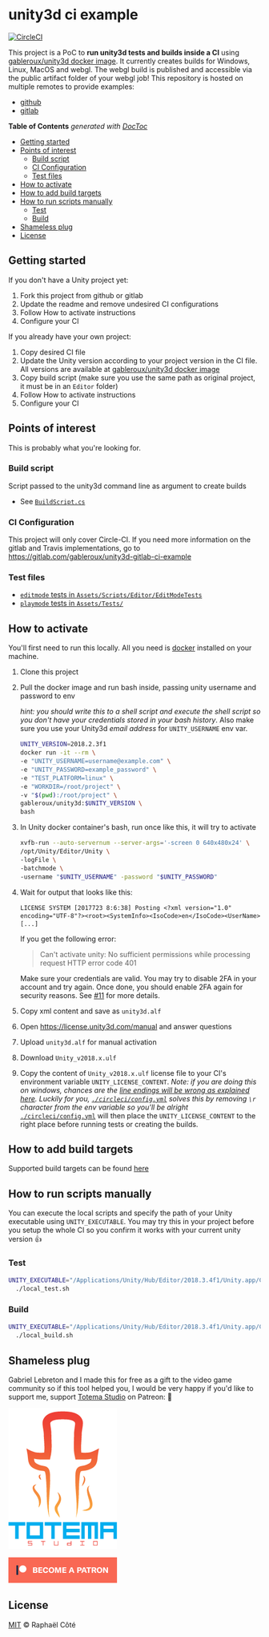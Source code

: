 # unity3d ci example

[![CircleCI](https://circleci.com/gh/qwertyuu/unity-ci-example.svg?style=svg)](https://circleci.com/gh/qwertyuu/unity-ci-example)

This project is a PoC to **run unity3d tests and builds inside a CI** using [gableroux/unity3d docker image](https://hub.docker.com/r/gableroux/unity3d/). It currently creates builds for Windows, Linux, MacOS and webgl. The webgl build is published and accessible via the public artifact folder of your webgl job! This repository is hosted on multiple remotes to provide examples:

* [github](https://github.com/qwertyuu/unity-ci-example)
* [gitlab](https://gitlab.com/gableroux/unity3d-gitlab-ci-example)

<!-- START doctoc generated TOC please keep comment here to allow auto update -->
<!-- DON'T EDIT THIS SECTION, INSTEAD RE-RUN doctoc TO UPDATE -->
**Table of Contents**  *generated with [DocToc](https://github.com/thlorenz/doctoc)*

- [Getting started](#getting-started)
- [Points of interest](#points-of-interest)
  - [Build script](#build-script)
  - [CI Configuration](#ci-configuration)
  - [Test files](#test-files)
- [How to activate](#how-to-activate)
- [How to add build targets](#how-to-add-build-targets)
- [How to run scripts manually](#how-to-run-scripts-manually)
  - [Test](#test)
  - [Build](#build)
- [Shameless plug](#shameless-plug)
- [License](#license)

<!-- END doctoc generated TOC please keep comment here to allow auto update -->

## Getting started

If you don't have a Unity project yet:

1. Fork this project from github or gitlab
2. Update the readme and remove undesired CI configurations
3. Follow How to activate instructions
4. Configure your CI

If you already have your own project:

1. Copy desired CI file
2. Update the Unity version according to your project version in the CI file. All versions are available at [gableroux/unity3d docker image](https://hub.docker.com/r/gableroux/unity3d/)
3. Copy build script (make sure you use the same path as original project, it must be in an `Editor` folder)
4. Follow How to activate instructions
5. Configure your CI

## Points of interest

This is probably what you're looking for.

### Build script

Script passed to the unity3d command line as argument to create builds

* See [`BuildScript.cs`](Assets/Scripts/Editor/BuildCommand.cs)

### CI Configuration

This project will only cover Circle-CI. If you need more information on the gitlab and Travis implementations, go to https://gitlab.com/gableroux/unity3d-gitlab-ci-example

### Test files

* [`editmode` tests in `Assets/Scripts/Editor/EditModeTests`](Assets/Scripts/Editor/EditModeTests)
* [`playmode` tests in `Assets/Tests/`](Assets/Tests/)

## How to activate

You'll first need to run this locally. All you need is [docker](https://www.docker.com/) installed on your machine.

1. Clone this project
2. Pull the docker image and run bash inside, passing unity username and password to env

    _hint: you should write this to a shell script and execute the shell script so you don't have your credentials stored in your bash history_. Also make sure you use your Unity3d _email address_ for `UNITY_USERNAME` env var.

    ```bash
    UNITY_VERSION=2018.2.3f1
    docker run -it --rm \
    -e "UNITY_USERNAME=username@example.com" \
    -e "UNITY_PASSWORD=example_password" \
    -e "TEST_PLATFORM=linux" \
    -e "WORKDIR=/root/project" \
    -v "$(pwd):/root/project" \
    gableroux/unity3d:$UNITY_VERSION \
    bash
    ```
3. In Unity docker container's bash, run once like this, it will try to activate

    ```bash
    xvfb-run --auto-servernum --server-args='-screen 0 640x480x24' \
    /opt/Unity/Editor/Unity \
    -logFile \
    -batchmode \
    -username "$UNITY_USERNAME" -password "$UNITY_PASSWORD"
    ```

4. Wait for output that looks like this:

    ```
    LICENSE SYSTEM [2017723 8:6:38] Posting <?xml version="1.0" encoding="UTF-8"?><root><SystemInfo><IsoCode>en</IsoCode><UserName>[...]
    ```
    If you get the following error:
    
    > Can't activate unity: No sufficient permissions while processing request HTTP error code 401
    
    Make sure your credentials are valid. You may try to disable 2FA in your account and try again. Once done, you should enable 2FA again for security reasons. See [#11](https://gitlab.com/gableroux/unity3d-gitlab-ci-example/issues/11) for more details.

5. Copy xml content and save as `unity3d.alf`
6. Open https://license.unity3d.com/manual and answer questions
7. Upload `unity3d.alf` for manual activation
8. Download `Unity_v2018.x.ulf`
9. Copy the content of `Unity_v2018.x.ulf` license file to your CI's environment variable `UNITY_LICENSE_CONTENT`.
   _Note: if you are doing this on windows, chances are the [line endings will be wrong as explained here](https://gitlab.com/gableroux/unity3d-gitlab-ci-example/issues/5#note_95831816). Luckily for you, [`./circleci/config.yml`](./circleci/config.yml) solves this by removing `\r` character from the env variable so you'll be alright_
[`./circleci/config.yml`](./circleci/config.yml) will then place the `UNITY_LICENSE_CONTENT` to the right place before running tests or creating the builds.

## How to add build targets

Supported build targets can be found [here](https://docs.unity3d.com/ScriptReference/BuildTarget.html)

## How to run scripts manually

You can execute the local scripts and specify the path of your Unity executable using `UNITY_EXECUTABLE`. You may try this in your project before you setup the whole CI so you confirm it works with your current unity version :+1:

### Test

```bash
UNITY_EXECUTABLE="/Applications/Unity/Hub/Editor/2018.3.4f1/Unity.app/Contents/MacOS/Unity" \
  ./local_test.sh
```

### Build

```bash
UNITY_EXECUTABLE="/Applications/Unity/Hub/Editor/2018.3.4f1/Unity.app/Contents/MacOS/Unity" \
  ./local_build.sh
```

## Shameless plug

Gabriel Lebreton and I made this for free as a gift to the video game community so if this tool helped you, I would be very happy if you'd like to support me, support [Totema Studio](https://totemastudio.com) on Patreon: :beers:

[![Totema Studio Logo](./doc/totema-studio-logo-217.png)](https://patreon.com/totemastudio)

[![Become a Patron](./doc/become_a_patron_button.png)](https://www.patreon.com/bePatron?c=1073078)

## License

[MIT](LICENSE.md) © Raphaël Côté

